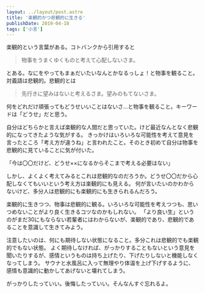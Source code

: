 ```yaml
---
layout: ../layout/post.astro
title: '楽観的かつ悲観的に生きる'
publishDate: 2019-04-18
tags: ['小言']
---
```


楽観的という言葉がある。コトバンクから引用すると

> 物事をうまくゆくものと考えて心配しないさま。

とある。なにをやってもまぁだいたいなんとかなるっしょ！と物事を観ること。対義語は悲観的。悲観的とは

> 先行きに望みはないと考えるさま。望みのもてないさま。

何をどれだけ頑張ってもどうせいいことはないさ…と物事を観ること。キーワードは「どうせ」だと思う。

自分はどちらかと言えば楽観的な人間だと思っていた。けど最近なんとなく悲観的になってきたような気がする。
きっかけはいろいろな可能性を考えて意見を言ったところ「考え方が違うね」と言われたこと。そのとき初めて自分は物事を悲観的に見ていることに気が付いた。

「今は〇〇だけど、どうせ××になるからそこまで考える必要はない」

しかし、よくよく考えてみるとこれは悲観的なのだろうか。どうせ〇〇だから心配しなくてもいいという考え方は楽観的にも見える。
何が言いたいのかわからないけど、多分人は悲観的にも楽観的にも生きられるんだろう。

楽観的に生きつつ、物事は悲観的に観る。いろいろな可能性を考えつつも、思いつめないことがより良く生きるコツなのかもしれない。
「より良い生」というのがまだ30にもならない若輩者にはわからないが、楽観的であり、悲観的であることを意識して生きてみよう。

注意したいのは、何にも期待しない状態になること。多分これは悲観的でも楽観的でもない状態。
よく期待しなければ、がっかりすることもないという意見を聞いたりするが、感情というものは持ち上げたり、下げたりしないと機能しなくなってしまう。
サウナと水風呂に入って無理やり体温を上げ下げするように、感情も意識的に動かしてあげないと壊れてしまう。

がっかりしたっていい。後悔したっていい。そんなんすぐ忘れるよ。
